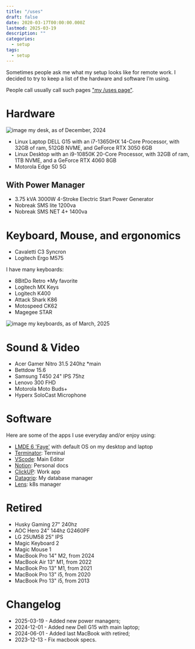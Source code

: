 ```yaml
---
title: "/uses"
draft: false
date: 2020-03-17T00:00:00.000Z
lastmod: 2025-03-19
description: ""
categories:
  - setup
tags:
  - setup
---
```


Sometimes people ask me what my setup looks like for remote work. I decided to try to keep a list of the hardware and software I’m using.

People call usually call such pages ["my /uses page"](https://uses.tech/).

# Hardware

![image]()
my desk, as of December, 2024

- Linux Laptop DELL G15 with an i7-13650HX 14-Core Processor, with 32GB of ram, 512GB NVME, and  GeForce RTX 3050 6GB
- Linux Desktop with an i9-10850K 20-Core Processor, with 32GB of ram, 1TB NVME, and a GeForce RTX 4060 8GB
- Motorola Edge 50 5G

## With Power Manager

- 3.75 kVA 3000W 4-Stroke Electric Start Power Generator
- Nobreak SMS lite 1200va
- Nobreak SMS NET 4+ 1400va

# Keyboard, Mouse, and ergonomics

- Cavaletti C3 Syncron
- Logitech Ergo M575

I have many keyboards:

- 8BitDo Retro *My favorite
- Logitech MX Keys
- Logitech K400
- Attack Shark K86
- Motospeed CK62
- Magegee STAR

![image]()
my keyboards, as of March, 2025

# Sound & Video

- Acer Gamer Nitro 31.5 240hz *main
- Bettdow 15.6
- Samsung T450 24" IPS 75hz
- Lenovo 300 FHD
- Motorola Moto Buds+
- Hyperx SoloCast Microphone

# Software

Here are some of the apps I use everyday and/or enjoy using:

- [LMDE 6 'Faye'](https://linuxmint.com/download_lmde.php) with default OS on my desktop and laptop
- [Terminator](https://gnome-terminator.readthedocs.io/en/latest/): Terminal
- [VScode](https://code.visualstudio.com/): Main Editor
- [Notion](https://www.notion.so/): Personal docs
- [ClickUP](https://clickup.com/): Work app
- [Datagrip](https://www.jetbrains.com/datagrip/): My database manager
- [Lens](https://k8slens.dev/): k8s manager

# Retired

- Husky Gaming 27" 240hz
- AOC Hero 24” 144hz G2460PF
- LG 25UM58 25” IPS
- Magic Keyboard 2
- Magic Mouse 1
- MacBook Pro 14" M2, from 2024
- MacBook Air 13" M1, from 2022
- MacBook Pro 13" M1, from 2021
- MacBook Pro 13" i5, from 2020
- MacBook Pro 13" i5, from 2013

# Changelog

- 2025-03-19 - Added new power managers;
- 2024-12-01 - Added new Dell G15 with main laptop;
- 2024-06-01 - Added last MacBook with retired;
- 2023-12-13 - Fix macbook specs.